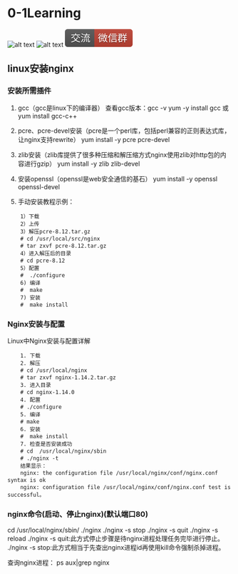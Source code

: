 # 0-1Learning

![alt text](../../static/common/svg/luoxiaosheng.svg "公众号")
![alt text](../../static/common/svg/luoxiaosheng_learning.svg "学习")
![alt text](../../static/common/svg/luoxiaosheng_wechat.svg "微信")


## linux安装nginx

### 安装所需插件
1. gcc（gcc是linux下的编译器）
查看gcc版本：gcc -v 
yum -y install gcc
或
yum install gcc-c++ 

2. pcre、pcre-devel安装（pcre是一个perl库，包括perl兼容的正则表达式库，让nginx支持rewrite）
yum install -y pcre pcre-devel

3. zlib安装（zlib库提供了很多种压缩和解压缩方式nginx使用zlib对http包的内容进行gzip）
yum install -y zlib zlib-devel

4. 安装openssl（openssl是web安全通信的基石）
yum install -y openssl openssl-devel

5. 手动安装教程示例：
```
    1）下载
    2）上传
    3）解压pcre-8.12.tar.gz
    # cd /usr/local/src/nginx
    # tar zxvf pcre-8.12.tar.gz
    4）进入解压后的目录
    # cd pcre-8.12 
    5）配置
    #  ./configure
    6) 编译
    #  make
    7) 安装
    #  make install
```
 
### Nginx安装与配置

Linux中Nginx安装与配置详解
```
    1. 下载
    2. 解压
    # cd /usr/local/nginx
    # tar zxvf nginx-1.14.2.tar.gz
    3. 进入目录
    # cd nginx-1.14.0
    4. 配置
    # ./configure
    5. 编译
    # make
    6. 安装
    #  make install
    7. 检查是否安装成功
    # cd  /usr/local/nginx/sbin
    # ./nginx -t 
    结果显示：
    nginx: the configuration file /usr/local/nginx/conf/nginx.conf syntax is ok
    nginx: configuration file /usr/local/nginx/conf/nginx.conf test is successful。
```

### nginx命令(启动、停止nginx)(默认端口80)
cd /usr/local/nginx/sbin/
./nginx 
./nginx -s stop
./nginx -s quit
./nginx -s reload
./nginx -s quit:此方式停止步骤是待nginx进程处理任务完毕进行停止。
./nginx -s stop:此方式相当于先查出nginx进程id再使用kill命令强制杀掉进程。
 
查询nginx进程：
ps aux|grep nginx


 

